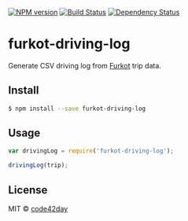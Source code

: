 [![NPM version][npm-image]][npm-url]
[![Build Status][travis-image]][travis-url]
[![Dependency Status][gemnasium-image]][gemnasium-url]

# furkot-driving-log

Generate CSV driving log from [Furkot] trip data.

## Install

```sh
$ npm install --save furkot-driving-log
```

## Usage

```js
var drivingLog = require('furkot-driving-log');

drivingLog(trip);
```

## License

MIT © [code42day](https://code42day.com)

[Furkot]: https://trips.furkot.com

[npm-image]: https://img.shields.io/npm/v/furkot-driving-log.svg
[npm-url]: https://npmjs.org/package/furkot-driving-log

[travis-url]: https://travis-ci.org/furkot/furkot-driving-log
[travis-image]: https://img.shields.io/travis/furkot/furkot-driving-log.svg

[gemnasium-image]: https://img.shields.io/gemnasium/furkot/furkot-driving-log.svg
[gemnasium-url]: https://gemnasium.com/furkot/furkot-driving-log
